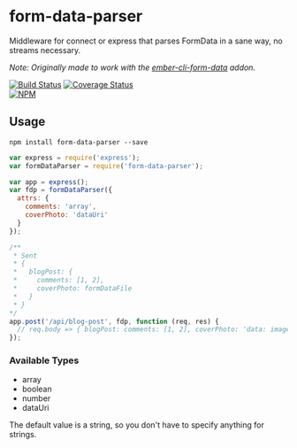 form-data-parser
================

Middleware for connect or express that parses FormData in a sane way, no streams necessary.

_Note: Originally made to work with the [ember-cli-form-data](https://github.com/funtusov/ember-cli-form-data/) addon._

[![Build Status][travis-badge]][travis-badge-url]
[![Coverage Status][coveralls-badge]][coveralls-badge-url]  
[![NPM][npm-badge]][npm-badge-url]

## Usage

```no-highlight
npm install form-data-parser --save
```

```js
var express = require('express');
var formDataParser = require('form-data-parser');

var app = express();
var fdp = formDataParser({
  attrs: {
    comments: 'array',
    coverPhoto: 'dataUri'
  }
});

/**
 * Sent
 * {
 *   blogPost: {
 *     comments: [1, 2],
 *     coverPhoto: formDataFile
 *   }
 * }
*/
app.post('/api/blog-post', fdp, function (req, res) {
  // req.body => { blogPost: comments: [1, 2], coverPhoto: 'data: image/png; base64, dasfe254....' }
});
```

### Available Types

* array
* boolean
* number
* dataUri

The default value is a string, so you don't have to specify anything for strings.

[travis-badge]: https://travis-ci.org/knownasilya/form-data-parser.svg?branch=master
[travis-badge-url]: https://travis-ci.org/knownasilya/form-data-parser
[coveralls-badge]: https://coveralls.io/repos/knownasilya/form-data-parser/badge.svg?branch=master
[coveralls-badge-url]: https://coveralls.io/r/knownasilya/form-data-parser?branch=master
[npm-badge]: https://nodei.co/npm/form-data-parser.png?downloads=true&stars=true
[npm-badge-url]: https://nodei.co/npm/form-data-parser/

